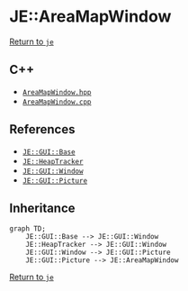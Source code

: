 # JE::AreaMapWindow

[Return to `je`](/docs/je.md)

## C++

- [`AreaMapWindow.hpp`](/src/je/AreaMapWindow.hpp)
- [`AreaMapWindow.cpp`](/src/je/AreaMapWindow.cpp)

## References

- [`JE::GUI::Base`](/docs/je/GUI/Base.md)
- [`JE::HeapTracker`](/docs/je/HeapTracker.md)
- [`JE::GUI::Window`](/docs/je/GUI/Window.md)
- [`JE::GUI::Picture`](/docs/je/GUI/Picture.md)

## Inheritance

```mermaid
graph TD;
    JE::GUI::Base --> JE::GUI::Window
    JE::HeapTracker --> JE::GUI::Window
    JE::GUI::Window --> JE::GUI::Picture
    JE::GUI::Picture --> JE::AreaMapWindow
```

[Return to `je`](/docs/je.md)
